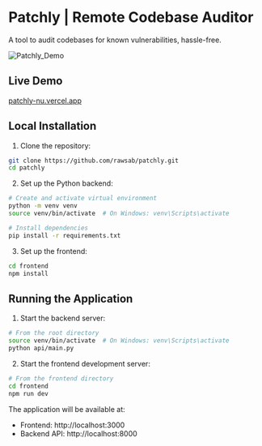 # Patchly | Remote Codebase Auditor

A tool to audit codebases for known vulnerabilities, hassle-free.

![Patchly_Demo](https://github.com/user-attachments/assets/7cd6c59d-74a4-47ed-a9cf-95aa34ec160b)

## Live Demo

[patchly-nu.vercel.app](patchly-nu.vercel.app)

## Local Installation

1. Clone the repository:

```bash
git clone https://github.com/rawsab/patchly.git
cd patchly
```

2. Set up the Python backend:

```bash
# Create and activate virtual environment
python -m venv venv
source venv/bin/activate  # On Windows: venv\Scripts\activate

# Install dependencies
pip install -r requirements.txt
```

3. Set up the frontend:

```bash
cd frontend
npm install
```

## Running the Application

1. Start the backend server:

```bash
# From the root directory
source venv/bin/activate  # On Windows: venv\Scripts\activate
python api/main.py
```

2. Start the frontend development server:

```bash
# From the frontend directory
cd frontend
npm run dev
```

The application will be available at:

- Frontend: http://localhost:3000
- Backend API: http://localhost:8000
